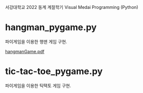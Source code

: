서강대학교 2022 동계 계절학기 Visual Medai Programming (Python)

# hangman_pygame.py
파이게임을 이용한 행맨 게임 구현.

[hangmanGame.pdf](https://github.com/HOYE0NG/VisualMediaProgramming-MAS2011/files/10303609/hangmanGame.pdf)


# tic-tac-toe_pygame.py
파이게임을 이용한 틱택토 게임 구현.
